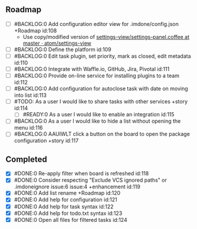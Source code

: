 Roadmap
----
- [ ] #BACKLOG:0 Add configuration editor view for .imdone/config.json +Roadmap id:108
  - Use copy/modified version of [settings-view/settings-panel.coffee at master · atom/settings-view](https://github.com/atom/settings-view/blob/master/lib/settings-panel.coffee)
- [ ] #BACKLOG:0 Define the platform id:109
- [ ] #BACKLOG:0 Edit task plugin, set priority, mark as closed, edit metadata id:110
- [ ] #BACKLOG:0 Integrate with Waffle.io, GitHub, Jira, Pivotal id:111
- [ ] #BACKLOG:0 Provide on-line service for installing plugins to a team id:112
- [ ] #BACKLOG:0 Add configuration for autoclose task with date on moving into list id:113
- [ ] #TODO: As a user I would like to share tasks with other services +story id:114
  - [ ] #READY:0 As a user I would like to enable an integration id:115
- [ ] #BACKLOG:0 As a user I would like to hide a list without opening the menu id:116
- [ ] #BACKLOG:0 AAUIWLT click a button on the board to open the package configuration +story id:117

Completed
----
- [x] #DONE:0 Re-apply filter when board is refreshed id:118
- [x] #DONE:0 Consider respecting "Exclude VCS ignored paths" or .imdoneignore issue:6 issue:4 +enhancement id:119
- [x] #DONE:0 Add list rename +Roadmap id:120
- [x] #DONE:0 Add help for configuration id:121
- [x] #DONE:0 Add help for task syntax id:122
- [x] #DONE:0 Add help for todo.txt syntax id:123
- [x] #DONE:0 Open all files for filtered tasks id:124
